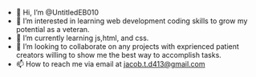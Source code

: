 - 👋 Hi, I’m @UntitledEB010
- 👀 I’m interested in learning web development coding skills to grow my potential as a veteran.
- 🌱 I’m currently learning js,html, and css.
- 💞️ I’m looking to collaborate on any projects with exprienced patient creators willing to show me the best way to accomplish tasks.
- 📫 How to reach me via email at jacob.t.d413@gmail.com

<!---
UntitledEB010/UntitledEB010 is a ✨ special ✨ repository because its `README.md` (this file) appears on your GitHub profile.
You can click the Preview link to take a look at your changes.
--->
